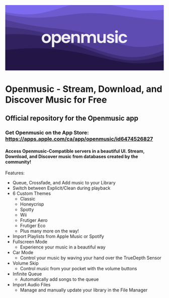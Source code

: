 ![Openmusic Banner](GitHub-Stuff/ombanner.png)

# Openmusic - Stream, Download, and Discover Music for Free
## Official repository for the Openmusic app
### Get Openmusic on the App Store: https://apps.apple.com/ca/app/openmusic/id6474526827


#### Access Openmusic-Compatible servers in a beautiful UI. Stream, Download, and Discover music from databases created by the community!

Features:
- Queue, Crossfade, and Add music to your Library
- Switch between Explicit/Clean during playback
- 6 Custom Themes
  - Classic
  - Honeycrisp
  - Spotty
  - Wii
  - Frutiger Aero
  - Frutiger Eco
  - Plus many more on the way!
- Import Playlists from Apple Music or Spotify
- Fullscreen Mode
  - Experience your music in a beautiful way
- Car Mode
  - Control your music by waving your hand over the TrueDepth Sensor
- Volume Skip
  - Control music from your pocket with the volume buttons
- Infinite Queue
  - Automatically add songs to the queue
- Import Audio Files
  - Manage and manually update your library in the File Manager


